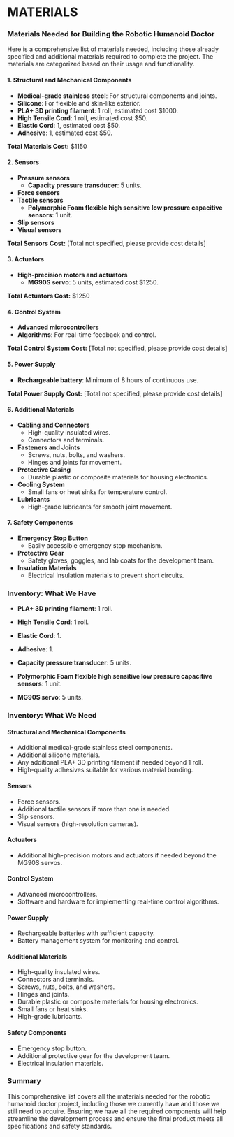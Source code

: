 # MATERIALS

### Materials Needed for Building the Robotic Humanoid Doctor

Here is a comprehensive list of materials needed, including those already specified and additional materials required to complete the project. The materials are categorized based on their usage and functionality.

#### 1. **Structural and Mechanical Components**

- **Medical-grade stainless steel**: For structural components and joints.
- **Silicone**: For flexible and skin-like exterior.
- **PLA+ 3D printing filament**: 1 roll, estimated cost $1000.
- **High Tensile Cord**: 1 roll, estimated cost $50.
- **Elastic Cord**: 1, estimated cost $50.
- **Adhesive**: 1, estimated cost $50.

**Total Materials Cost:** $1150

#### 2. **Sensors**

- **Pressure sensors**
  - **Capacity pressure transducer**: 5 units.
- **Force sensors**
- **Tactile sensors**
  - **Polymorphic Foam flexible high sensitive low pressure capacitive sensors**: 1 unit.
- **Slip sensors**
- **Visual sensors**

**Total Sensors Cost:** [Total not specified, please provide cost details]

#### 3. **Actuators**

- **High-precision motors and actuators**
  - **MG90S servo**: 5 units, estimated cost $1250.

**Total Actuators Cost:** $1250

#### 4. **Control System**

- **Advanced microcontrollers**
- **Algorithms**: For real-time feedback and control.

**Total Control System Cost:** [Total not specified, please provide cost details]

#### 5. **Power Supply**

- **Rechargeable battery**: Minimum of 8 hours of continuous use.

**Total Power Supply Cost:** [Total not specified, please provide cost details]

#### 6. **Additional Materials**

- **Cabling and Connectors**
  - High-quality insulated wires.
  - Connectors and terminals.
- **Fasteners and Joints**
  - Screws, nuts, bolts, and washers.
  - Hinges and joints for movement.
- **Protective Casing**
  - Durable plastic or composite materials for housing electronics.
- **Cooling System**
  - Small fans or heat sinks for temperature control.
- **Lubricants**
  - High-grade lubricants for smooth joint movement.

#### 7. **Safety Components**

- **Emergency Stop Button**
  - Easily accessible emergency stop mechanism.
- **Protective Gear**
  - Safety gloves, goggles, and lab coats for the development team.
- **Insulation Materials**
  - Electrical insulation materials to prevent short circuits.

### Inventory: What We Have

- **PLA+ 3D printing filament**: 1 roll.
- **High Tensile Cord**: 1 roll.
- **Elastic Cord**: 1.
- **Adhesive**: 1.

- **Capacity pressure transducer**: 5 units.
- **Polymorphic Foam flexible high sensitive low pressure capacitive sensors**: 1 unit.

- **MG90S servo**: 5 units.

### Inventory: What We Need

#### Structural and Mechanical Components

- Additional medical-grade stainless steel components.
- Additional silicone materials.
- Any additional PLA+ 3D printing filament if needed beyond 1 roll.
- High-quality adhesives suitable for various material bonding.

#### Sensors

- Force sensors.
- Additional tactile sensors if more than one is needed.
- Slip sensors.
- Visual sensors (high-resolution cameras).

#### Actuators

- Additional high-precision motors and actuators if needed beyond the MG90S servos.

#### Control System

- Advanced microcontrollers.
- Software and hardware for implementing real-time control algorithms.

#### Power Supply

- Rechargeable batteries with sufficient capacity.
- Battery management system for monitoring and control.

#### Additional Materials

- High-quality insulated wires.
- Connectors and terminals.
- Screws, nuts, bolts, and washers.
- Hinges and joints.
- Durable plastic or composite materials for housing electronics.
- Small fans or heat sinks.
- High-grade lubricants.

#### Safety Components

- Emergency stop button.
- Additional protective gear for the development team.
- Electrical insulation materials.

### Summary

This comprehensive list covers all the materials needed for the robotic humanoid doctor project, including those we currently have and those we still need to acquire. Ensuring we have all the required components will help streamline the development process and ensure the final product meets all specifications and safety standards.

